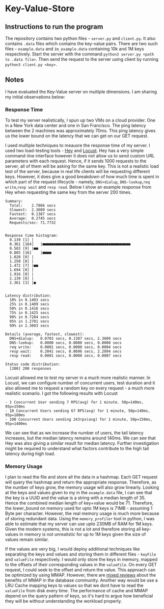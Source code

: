 # Key-Value-Store

## Instructions to run the program
The repository contains two python files - `server.py` and `client.py`. It also contains `.data` files which contains the key-value pairs. There are two such files - `example.data` and `1m_example.data` containing 10k and 1M keys respectively. Start the server with the command `python3 server.py <path to .data file>`. Then send the request to the server using client by running `python3 client.py <key>`.

## Notes

I have evaluated the Key-Value server on multiple dimensions. I am sharing my initial observations below:

### Response Time
To test my server realistically, I spun up two VMs on a cloud provider. One in a New York data center and one in San Francisco. The ping latency between the 2 machines was approximately 70ms. This ping latency gives us the lower bound on the latency that we can get on our GET request.

I used multiple techniques to meausre the response time of my server. I used two load-testing tools - [Hey](https://github.com/rakyll/hey/tree/master) and [Locust](https://github.com/locustio/locust). Hey has a very simple command-line interface however it does not allow us to send custom URL parameters with each request. Hence, if it sends 1000 requests to the server, all of them will be asking for the same key. This is not a realistic load test of the server, because in real life clients will be requesting different keys. However, it does give a good breakdown of how much time is spent in which part of the request lifecycle - namely, `DNS+dialup`, `DNS-lookup`,`req write`,`resp wait` and `resp read`. Below I show an example response from Hey when requesting the same key from the server 200 times.

```
Summary:
  Total:	2.7866 secs
  Slowest:	2.3609 secs
  Fastest:	0.1387 secs
  Average:	0.2745 secs
  Requests/sec:	71.7732
  

Response time histogram:
  0.139 [1]	|
  0.361 [164]	|■■■■■■■■■■■■■■■■■■■■■■■■■■■■■■■■■■■■■■■■
  0.583 [9]	|■■
  0.805 [16]	|■■■■
  1.028 [0]	|
  1.250 [0]	|
  1.472 [7]	|■■
  1.694 [0]	|
  1.916 [0]	|
  2.139 [0]	|
  2.361 [3]	|■


Latency distribution:
  10% in 0.1403 secs
  25% in 0.1409 secs
  50% in 0.1416 secs
  75% in 0.1425 secs
  90% in 0.7284 secs
  95% in 1.2701 secs
  99% in 2.3603 secs

Details (average, fastest, slowest):
  DNS+dialup:	0.0703 secs, 0.1387 secs, 2.3609 secs
  DNS-lookup:	0.0000 secs, 0.0000 secs, 0.0000 secs
  req write:	0.0001 secs, 0.0000 secs, 0.0004 secs
  resp wait:	0.2041 secs, 0.0696 secs, 2.2894 secs
  resp read:	0.0001 secs, 0.0000 secs, 0.0007 secs

Status code distribution:
  [200]	200 responses

```

Locust allowed me to test my server in a much more realistic manner. In Locust, we can configure number of concurrent users, test duration and it also allowed me to request a random key on every request - a much more realistic scenario. I got the following results with Locust

```
- 1 Concurrent User sending 7 RPS(avg) for 1 minute. 50p=140ms, 95p=150ms
- 10 Concurrent Users sending 67 RPS(avg) for 1 minute, 50p=140ms, 95p=180ms
- 100 Concurrent Users sending 243rps(avg) for 1 minute, 50p=150ms, 95p=1400ms
```

We can see that as we increase the number of users, the tail latency increases, but the median latency remains around 140ms. We can see that Hey was also giving a similar result for median latency. Further investigation might be required to understand what factors contribute to the high tail latency during high load.

### Memory Usage
I plan to read the file and store all the data in a hashmap. Each GET request will query the hashmap and return the appropriate response. Therefore, as the number of keys grow, the memory usage will also grow linearly. Looking at the keys and values given to my in the `example.data` file, I can see that the key is a UUID and the value is a string with a median length of 35. Hence the combined median length of key+value would be 71. Therefore, the lower_bound on memory used for upto 1M keys is 71MB - assuming 1 Byte per character. However, the real memory usage is much more because of storing redundant data. Using the `memory_profiler` tool in python, I was able to estimate that my server can use upto 230MB of RAM for 1M keys. Given the modern systems, this is not a lot and therefore storing all key-values in memory is not unrealistic for up to 1M keys given the size of values remain similar.

If the values are very big, I would deploy additional techniques like separating the keys and values and storing them in different files - `keyFile` and `valueFile` respectively. I would only store the keys in memory, mapped to the offsets of their corresponding values in the `valueFile`. On every GET request, I could seek to the offset and return the value. This approach can be optimized by using MMAP. However, there are [mixed reviews](https://db.cs.cmu.edu/papers/2022/cidr2022-p13-crotty.pdf) about the benefits of MMAP in the database community. Another way would be use a LRU Cache mapping keys to values so that we dont have to read the `valueFile` from disk every time. The performance of cache and MMAP depend on the query pattern of keys, so it's hard to argue how beneficial they will be without understanding the workload properly.

